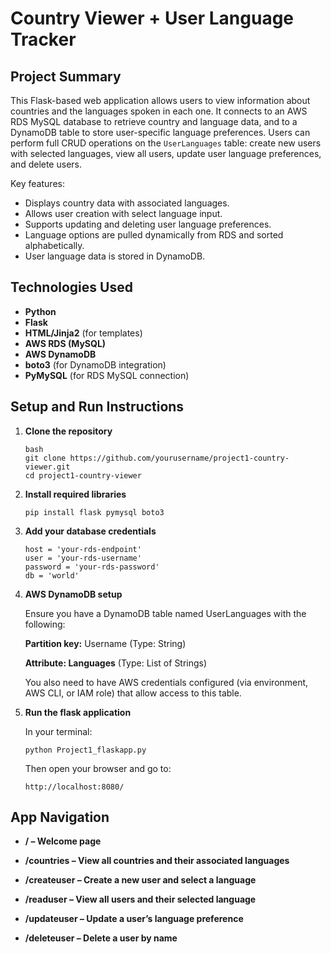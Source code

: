 # Country Viewer + User Language Tracker

## Project Summary

This Flask-based web application allows users to view information about countries and the languages spoken in each one. It connects to an AWS RDS MySQL database to retrieve country and language data, and to a DynamoDB table to store user-specific language preferences. Users can perform full CRUD operations on the `UserLanguages` table: create new users with selected languages, view all users, update user language preferences, and delete users.

Key features:
- Displays country data with associated languages.
- Allows user creation with select language input.
- Supports updating and deleting user language preferences.
- Language options are pulled dynamically from RDS and sorted alphabetically.
- User language data is stored in DynamoDB.

## Technologies Used

- **Python**
- **Flask**
- **HTML/Jinja2** (for templates)
- **AWS RDS (MySQL)**
- **AWS DynamoDB**
- **boto3** (for DynamoDB integration)
- **PyMySQL** (for RDS MySQL connection)

## Setup and Run Instructions

1. **Clone the repository**

   ```
   bash
   git clone https://github.com/yourusername/project1-country-viewer.git
   cd project1-country-viewer
   ```

2. **Install required libraries**

    ```
    pip install flask pymysql boto3
    ```

3. **Add your database credentials**

    ```
    host = 'your-rds-endpoint'
    user = 'your-rds-username'
    password = 'your-rds-password'
    db = 'world'
    ```

4. **AWS DynamoDB setup**

    Ensure you have a DynamoDB table named UserLanguages with the following:

    **Partition key:** Username (Type: String)

    **Attribute: Languages** (Type: List of Strings)

    You also need to have AWS credentials configured (via environment, AWS CLI, or IAM role) that allow access to this table.

5. **Run the flask application**

    In your terminal:

    ```
    python Project1_flaskapp.py
    ```

    Then open your browser and go to:

    ```http://localhost:8080/```

## App Navigation

- **/ – Welcome page**

- **/countries – View all countries and their associated languages**

- **/createuser – Create a new user and select a language**

- **/readuser – View all users and their selected language**

- **/updateuser – Update a user’s language preference**

- **/deleteuser – Delete a user by name**